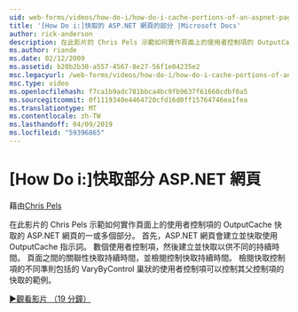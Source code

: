 ```yaml
---
uid: web-forms/videos/how-do-i/how-do-i-cache-portions-of-an-aspnet-page
title: '[How Do i:]快取的 ASP.NET 網頁的部分 |Microsoft Docs'
author: rick-anderson
description: 在此影片的 Chris Pels 示範如何實作頁面上的使用者控制項的 OutputCache 快取的 ASP.NET 網頁的一或多個部分。 首先，...
ms.author: riande
ms.date: 02/12/2009
ms.assetid: b20b2b30-a557-4567-8e27-56f1e04235e2
msc.legacyurl: /web-forms/videos/how-do-i/how-do-i-cache-portions-of-an-aspnet-page
msc.type: video
ms.openlocfilehash: f7ca1b9adc781bbca4bc9fb9637f61660cdbf0a5
ms.sourcegitcommit: 0f1119340e4464720cfd16d0ff15764746ea1fea
ms.translationtype: MT
ms.contentlocale: zh-TW
ms.lasthandoff: 04/09/2019
ms.locfileid: "59396865"
---
```

# <a name="how-do-i-cache-portions-of-an-aspnet-page"></a>[How Do i:]快取部分 ASP.NET 網頁

藉由[Chris Pels](https://twitter.com/chrispels)

在此影片的 Chris Pels 示範如何實作頁面上的使用者控制項的 OutputCache 快取的 ASP.NET 網頁的一或多個部分。 首先，ASP.NET 網頁會建立並快取使用 OutputCache 指示詞。 數個使用者控制項，然後建立並快取以供不同的持續時間。 頁面之間的關聯性快取持續時間，並檢閱控制快取持續時間。 檢閱快取控制項的不同準則包括的 VaryByControl 巢狀的使用者控制項可以控制其父控制項的快取的範例。

[&#9654;觀看影片 （19 分鐘）](https://channel9.msdn.com/Blogs/ASP-NET-Site-Videos/how-do-i-cache-portions-of-an-aspnet-page)
